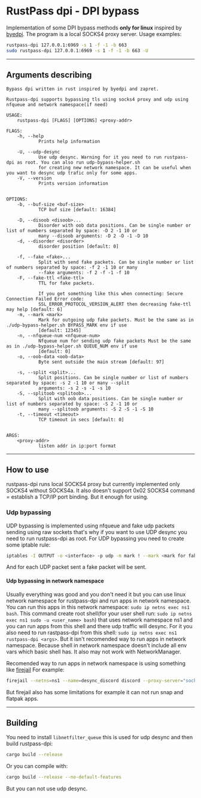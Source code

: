 # RustPass dpi - DPI bypass

Implementation of some DPI bypass methods **only for linux** inspired by [byedpi](https://github.com/hufrea/byedpi). The program is a local SOCKS4 proxy server.
Usage examples:
```sh
rustpass-dpi 127.0.0.1:6969 -s 1 -f -1 -b 663
sudo rustpass-dpi 127.0.0.1:6969 -s 1 -f -1 -b 663 -U
```

------

## Arguments describing
```
Bypass dpi written in rust inspired by byedpi and zapret.

Rustpass-dpi supports bypassing tls using socks4 proxy and udp using nfqueue and network namespace(if need)

USAGE:
    rustpass-dpi [FLAGS] [OPTIONS] <proxy-addr>

FLAGS:
    -h, --help
            Prints help information

    -U, --udp-desync
            Use udp desync. Warning for it you need to run rustpass-dpi as root. You can also run udp-bypass-helper.sh
            for creating new network namespace. It can be useful when you want to desync udp trafic only for some apps.
    -V, --version
            Prints version information


OPTIONS:
    -b, --buf-size <buf-size>
            TCP buf size [default: 16384]

    -D, --disoob <disoob>...
            Disorder with oob data positions. Can be single number or list of numbers separated by space: -D 2 -1 10 or
            many --disoob arguments: -D 2 -D -1 -D 10
    -d, --disorder <disorder>
            disorder position [default: 0]

    -f, --fake <fake>...
            Split with send fake packets. Can be single number or list of numbers separated by space: -f 2 -1 10 or many
            --fake arguments: -f 2 -f -1 -f 10
    -F, --fake-ttl <fake-ttl>
            TTL for fake packets.

            If you get something like this when connecting: Secure Connection Failed Error code:
            SSL_ERROR_PROTOCOL_VERSION_ALERT then decreasing fake-ttl may help [default: 6]
    -m, --mark <mark>
            Mark for outgoing udp fake packets. Must be the same as in ./udp-bypass-helper.sh BYPASS_MARK env if use
            [default: 12345]
    -n, --nfqueue-num <nfqueue-num>
            Nfqueue num for sending udp fake packets Must be the same as in ./udp-bypass-helper.sh QUEUE_NUM env if use
            [default: 0]
    -o, --oob-data <oob-data>
            Byte sent outside the main stream [default: 97]

    -s, --split <split>...
            Split positions. Can be single number or list of numbers separated by space: -s 2 -1 10 or many --split
            arguments: -s 2 -s -1 -s 10
    -S, --splitoob <splitoob>...
            Split with oob data positions. Can be single number or list of numbers separated by space: -S 2 -1 10 or
            many --splitoob arguments: -S 2 -S -1 -S 10
    -t, --timeout <timeout>
            TCP timeout in secs [default: 0]


ARGS:
    <proxy-addr>
            listen addr in ip:port format
```

------

## How to use

rustpass-dpi runs local SOCKS4 proxy but currently implemented only SOCKS4 without SOCKS4a.
It also doesn't support 0x02 SOCKS4 command = establish a TCP/IP port binding.
But it enough for using.

### Udp bypassing

UDP bypassing is implemented using nfqueue and fake udp packets sending using raw sockets
that's why if you want to use UDP desync you need to run rustpass-dpi as root.
For UDP bypassing you need to create some iptable rule:
```sh
iptables -I OUTPUT -o <interface> -p udp -m mark ! --mark <mark for fake udp packets> -j NFQUEUE --queue-num <nfqueue num>
```
And for each UDP packet sent a fake packet will be sent.

#### Udp bypassing in network namespace

Usually everything was good and you don't need it but you can use linux network namespace for rustpass-dpi and run apps in network namespace.
You can run this apps in this network namespace: `sudo ip netns exec ns1 bash`. This command create root
shell(for your user shell run: `sudo ip netns exec ns1 sudo -u <user_name> bash`) that uses network
namespace ns1 and you can run apps from this shell and there udp traffic will desync.
For it you also need to run rastpass-dpi from this shell: `sudo ip netns exec ns1 rustpass-dpi <args>`.
But it isn't recomended way to run apps in network namespace.
Because shell in network namespace doesn't include all env vars which basic shell has.
It also may not work with NetworkManager.

Recomended way to run apps in network namespace is using something like [firejail](https://github.com/netblue30/firejail/)
For example:
```sh
firejail --netns=ns1 --name=desync_discord discord --proxy-server="socks4://127.0.0.1:6969"
```
But firejail also has some limitations for example it can not run snap and flatpak apps.

------

## Building

You need to install `libnetfilter_queue` this is used for udp desync and then build rustpass-dpi:
```sh
cargo build --release
```
Or you can compile with:
```sh
cargo build --release --no-default-features
```
But you can not use udp desync.
